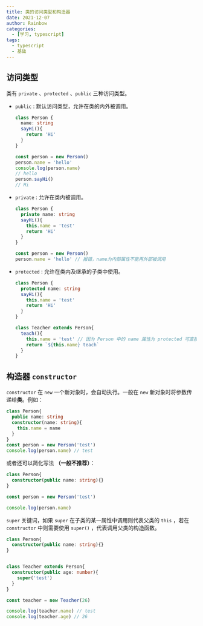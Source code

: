 ```yaml
---
title: 类的访问类型和构造器
date: 2021-12-07
author: Rainbow
categories:
  - [学习, typescript]
tags:
  - typescript
  - 基础
---
```


## 访问类型

类有 `private` 、`protected` 、`public` 三种访问类型。

- `public` : 默认访问类型，允许在类的内外被调用。

  ```typescript
  class Person {
    name: string
    sayHi(){
      return 'Hi'
    }
  }
  
  const person = new Person()
  person.name = 'hello'
  console.log(person.name)
  // hello
  person.sayHi()
  // Hi
  ```

- `private` : 允许在类内被调用。

  ```typescript
  class Person {
    private name: string
    sayHi(){
      this.name = 'test'
      return 'Hi'
    }
  }
  
  const person = new Person()
  person.name = 'hello' // 报错，name为内部属性不能再外部被调用
  ```

  

- `protected` : 允许在类内及继承的子类中使用。

  ```typescript
  class Person {
    protected name: string
    sayHi(){
      this.name = 'test'
      return 'Hi'
    }
  }
  
  class Teacher extends Person{
    teach(){
      this.name = 'test' // 因为 Person 中的 name 属性为 protected 可直接 this.name 调用 
      return `${this.name} teach`
    }
  }
  ```

  

## 构造器 `constructor`

`constructor` 在 `new` 一个新对象时，会自动执行。一般在  `new` 新对象时将参数传递给**类**。例如：

```typescript
class Person{
  public name: string
  constructor(name: string){
    this.name = name
  }
}
const person = new Person('test')
console.log(person.name) // test
```

或者还可以简化写法 **（一般不推荐）**：

```typescript
class Person{
  constructor(public name: string){}
}

const person = new Person('test')

console.log(person.name)
```

`super` 关键词，如果 `super` 在子类的某一属性中调用则代表父类的 `this` ，若在  `constructor` 中则需要使用 `super()` ，代表调用父类的构造函数。

```typescript
class Person{
  constructor(public name: string){}
}


class Teacher extends Person{
  constructor(public age: number){
    super('test')
  }
}

const teacher = new Teacher(26)

console.log(teacher.name) // test
console.log(teacher.age) // 26
```

